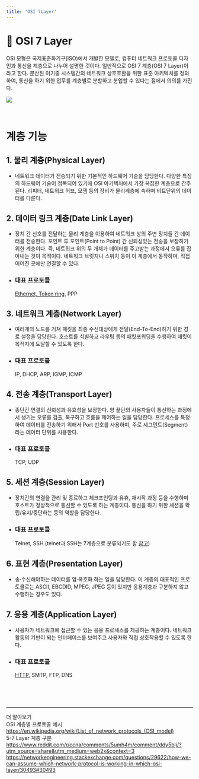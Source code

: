 ```yaml
---
title: 'OSI 7Layer'
---
```

# 📡 OSI 7 Layer
OSI 모형은 국제표준화기구(ISO)에서 개발한 모델로, 컴퓨터 네트워크 프로토콜 디자인과 통신을 계층으로 나누어 설명한 것이다. 일반적으로 OSI 7 계층(OSI 7 Layer)이라고 한다. 분산된 이기종 시스템간의 네트워크 상호호환을 위한 표준 아키텍처를 정의하여, 통신을 하기 위한 업무를 계층별로 분할하고 분업할 수 있다는 점에서 의의를 가진다.

<img src="https://images.velog.io/images/shleecloud/post/5a6d1fcc-2d48-4003-b892-7ffd64f943ee/osi.jpeg"></img>

<br>

# 계층 기능

## 1. 물리 계층(Physical Layer)
 - 네트워크 데이터가 전송되기 위한 기본적인 하드웨어 기술을 담당한다. 다양한 특징의 하드웨어 기술이 접목되어 있기에 OSI 아키텍처에서 가장 복잡한 계층으로 간주된다. 리피터, 네트워크 허브, 모뎀 등의 장비가 물리계층에 속하며 비트단위의 데이터를 다룬다.

## 2. 데이터 링크 계층(Date Link Layer)
  - 장치 간 신호를 전달하는 물리 계층을 이용하여 네트워크 상의 주변 장치들 간 데이터를 전송한다. 포인트 투 포인트(Point to Point) 간 신뢰성있는 전송을 보장하기 위한 계층이다. 즉, 네트워크 위의 두 개체가 데이터를 주고받는 과정에서 오류를 잡아내는 것이 목적이다. 네트워크 브릿지나 스위치 등이 이 계층에서 동작하며, 직접 이어진 곳에만 연결할 수 있다.

 - ### 대표 프로토콜
    [Ethernet, Token ring](./L1%E2%80%85network%E2%80%85access%E2%80%85layer/Ethernet%EA%B3%BC%E2%80%85TokenRing.md), PPP

## 3. 네트워크 계층(Network Layer)
 - 여러개의 노드를 거쳐 패킷을 최종 수신대상에게 전달(End-To-End)하기 위한 경로 설정을 담당한다. 호스트를 식별하고 라우팅 등의 패킷포워딩을 수행하여 패킷이 목적지에 도달할 수 있도록 한다.
 - ### 대표 프로토콜
    <a src="./IP.md">IP</a>, DHCP, ARP, IGMP, ICMP

## 4. 전송 계층(Transport Layer)
 - 종단간 연결의 신뢰성과 유효성을 보장한다. 양 끝단의 사용자들이 통신하는 과정에서 생기는 오류를 검출, 복구하고 흐름을 제어하는 일을 담당한다. 프로세스를 특정하여 데이터를 전송하기 위해서 Port 번호를 사용하며, 주로 세그먼트(Segment) 라는 데이터 단위를 사용한다. 
 - ### 대표 프로토콜
    TCP, UDP 

## 5. 세션 계층(Session Layer)
 - 장치간의 연결을 관리 및 종료하고 체크포인팅과 유휴, 재시작 과정 등을 수행하며 호스트가 정상적으로 통신할 수 있도록 하는 계층이다. 통신을 하기 위한 세션을 확립/유지/중단하는 등의 역할을 담당한다. 
 - ### 대표 프로토콜
    Telnet, SSH (telnet과 SSH는 7계층으로 분류되기도 함 <a href="https://www.reddit.com/r/ccna/comments/5umh4m/comment/ddy5blj/?utm_source=share&utm_medium=web2x&context=3">참</a><a href="https://networkengineering.stackexchange.com/questions/29622/how-we-can-assume-which-network-protocol-is-working-in-which-osi-layer/30493#30493">고</a>)


## 6. 표현 계층(Presentation Layer)
  - 송·수신해야하는 데이터를 암·복호화 하는 일을 담당한다. 이 계층의 대표적인 프로토콜로는 ASCII, EBCDID, MPEG, JPEG 등이 있지만 응용계층과 구분하지 않고 수행하는 경우도 있다.

## 7. 응용 계층(Application Layer)
 - 사용자가 네트워크에 접근할 수 있는 응용 프로세스를 제공하는 계층이다. 네트워크 활동의 기반이 되는 인터페이스를 보여주고 사용자와 직접 상호작용할 수 있도록 한다.
 - ### 대표 프로토콜
    <a href="https://github.com/rlaisqls/TIL/blob/main/%EB%84%A4%ED%8A%B8%EC%9B%8C%ED%81%AC/HTTP.md">HTTP</a>, SMTP, FTP, DNS

<br>
<br>
<br>

---

더 알아보기<br>
OSI 계층별 프로토콜 예시 <br> https://en.wikipedia.org/wiki/List_of_network_protocols_(OSI_model)<br>
5-7 Layer 계층 구분 <br> https://www.reddit.com/r/ccna/comments/5umh4m/comment/ddy5blj/?utm_source=share&utm_medium=web2x&context=3 <br> https://networkengineering.stackexchange.com/questions/29622/how-we-can-assume-which-network-protocol-is-working-in-which-osi-layer/30493#30493